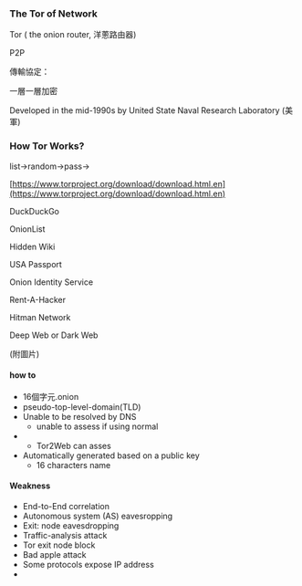 ### The Tor of Network

Tor \( the onion router, 洋蔥路由器\)

P2P

傳輸協定：

一層一層加密

Developed in the mid-1990s by United State Naval Research Laboratory \(美軍\)

### How Tor Works?

list-&gt;random-&gt;pass-&gt;

[https://www.torproject.org/download/download.html.en](https://www.torproject.org/download/download.html.en)

DuckDuckGo

OnionList

Hidden Wiki

USA Passport

Onion Identity Service

Rent-A-Hacker

Hitman Network

Deep Web or Dark Web

\(附圖片\)

#### how to

* 16個字元.onion
* pseudo-top-level-domain\(TLD\)
* Unable to be resolved by DNS
  * unable to assess if using normal 
* * Tor2Web can asses 
* Automatically generated based on a public key
  * 16 characters name

#### Weakness

* End-to-End correlation
* Autonomous system \(AS\) eavesropping
* Exit: node eavesdropping
* Traffic-analysis attack
* Tor exit node block
* Bad apple attack
* Some protocols expose IP address
* 


